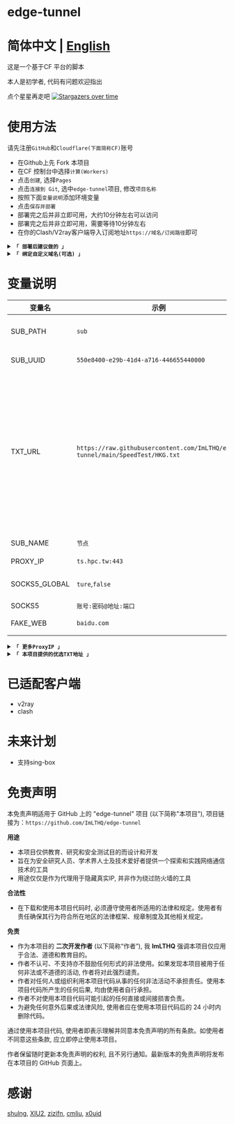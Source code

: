 # edge-tunnel

# 简体中文 | [English](https://github.com/ImLTHQ/edge-tunnel/blob/main/README_ENGLISH.md)

这是一个基于CF 平台的脚本

本人是初学者, 代码有问题欢迎指出

点个星星再走吧
[![Stargazers over time](https://starchart.cc/ImLTHQ/edge-tunnel.svg?variant=adaptive)](https://starchart.cc/ImLTHQ/edge-tunnel)

# 使用方法

请先注册`GitHub`和`Cloudflare(下面简称CF)`账号
- 在Github上先 Fork 本项目
- 在CF 控制台中选择`计算(Workers)`
- 点击`创建`, 选择`Pages`
- 点击`连接到 Git`, 选中`edge-tunnel`项目, 修改`项目名称`
- 按照下面`变量说明`添加环境变量
- 点击`保存并部署`
- 部署完之后并非立即可用，大约10分钟左右可以访问
- 部署完之后并非立即可用，需要等待10分钟左右
- 在你的Clash/V2ray客户端导入订阅地址`https://域名/订阅路径`即可

<details>
<summary><code><strong>「 部署后建议做的 」</strong></code></summary>

设置Github Action
- 来到你Fork的仓库
- 在`Actions`选项卡中点击`绿色按钮`
- 选择`上游同步`
- 点击`Enable workflow`
- 这是为了使你的仓库与作者的同步保持最新
</details>

<details>
<summary><code><strong>「 绑定自定义域名(可选) 」</strong></code></summary>

CF连接你的域名:
- 去`账户主页`,选择`域`,输入你的域名,点击`继续`
- 按照需求选择计划(免费的够用了),点击`继续`,点击`继续前往激活`,点击`确认`
- 按照CF的要求返回你的域名服务商,将你当前的DNS服务器替换为CF DNS服务器

Pages绑定自定义域名
- 点击Pages控制台的`自定义域`选项卡,点击`设置自定义域`
- 填入域名
- 点击`继续`,点击`激活域`
</details>

# 变量说明

| 变量名 | 示例 | 备注 |
|-|-|-|
| SUB_PATH | `sub` | 订阅路径（支持中文） |
| SUB_UUID | `550e8400-e29b-41d4-a716-446655440000` | 用于验证的UUID |
| TXT_URL | `https://raw.githubusercontent.com/ImLTHQ/edge-tunnel/main/SpeedTest/HKG.txt` | 优选IP的txt地址  支持多地址  地址之间用换行隔开  格式: 地址:端口#节点名称  端口不填默认443  节点名称不填则使用默认节点名称 |
| SUB_NAME | `节点` | 默认节点名称 |
| PROXY_IP | `ts.hpc.tw:443` | 反代IP |
| SOCKS5_GLOBAL | `ture`,`false` | 启用SOCKS5全局反代 |
| SOCKS5 | `账号:密码@地址:端口` | SOCKS5 |
| FAKE_WEB | `baidu.com` | 根路径的伪装网页 |

<details>
<summary><code><strong>「 更多ProxyIP 」</strong></code></summary>

- `ts.hpc.tw`
- `ProxyIP.US.CMLiussss.net`
- `ProxyIP.SG.CMLiussss.net`
- `ProxyIP.JP.CMLiussss.net`
- `ProxyIP.HK.CMLiussss.net`
- `ProxyIP.KR.CMLiussss.net`
- `ProxyIP.DE.tp2024.CMLiussss.net`
- `ProxyIP.Aliyun.CMLiussss.net`
- `ProxyIP.Oracle.CMLiussss.net`
- `ProxyIP.DigitalOcean.CMLiussss.net`
- `ProxyIP.Vultr.CMLiussss.net`
- `ProxyIP.Multacom.CMLiussss.net`
</details>

<details>
<summary><code><strong>「 本项目提供的优选TXT地址 」</strong></code></summary>

- `https://raw.githubusercontent.com/ImLTHQ/edge-tunnel/main/SpeedTest/HKG.txt` 香港
- `https://raw.githubusercontent.com/ImLTHQ/edge-tunnel/main/SpeedTest/KHH.txt` 台湾
- `https://raw.githubusercontent.com/ImLTHQ/edge-tunnel/main/SpeedTest/SIN.txt` 新加坡
- `https://raw.githubusercontent.com/ImLTHQ/edge-tunnel/main/SpeedTest/NRT.txt` 东京
- `https://raw.githubusercontent.com/ImLTHQ/edge-tunnel/main/SpeedTest/SEA.txt` 西雅图
- `https://raw.githubusercontent.com/ImLTHQ/edge-tunnel/main/SpeedTest/LHR.txt` 伦敦
</details>

# 已适配客户端

- v2ray
- clash

# 未来计划

- 支持sing-box

# 免责声明

本免责声明适用于 GitHub 上的 "edge-tunnel" 项目 (以下简称"本项目"), 项目链接为：`https://github.com/ImLTHQ/edge-tunnel`

<strong>用途</strong>

- 本项目仅供教育、研究和安全测试目的而设计和开发
- 旨在为安全研究人员、学术界人士及技术爱好者提供一个探索和实践网络通信技术的工具
- 用途仅仅是作为代理用于隐藏真实IP, 并非作为绕过防火墙的工具

<strong>合法性</strong>

- 在下载和使用本项目代码时, 必须遵守使用者所适用的法律和规定。使用者有责任确保其行为符合所在地区的法律框架、规章制度及其他相关规定。

<strong>免责</strong>

- 作为本项目的 **二次开发作者** (以下简称“作者”), 我 **ImLTHQ** 强调本项目仅应用于合法、道德和教育目的。
- 作者不认可、不支持亦不鼓励任何形式的非法使用。如果发现本项目被用于任何非法或不道德的活动, 作者将对此强烈谴责。
- 作者对任何人或组织利用本项目代码从事的任何非法活动不承担责任。使用本项目代码所产生的任何后果, 均由使用者自行承担。
- 作者不对使用本项目代码可能引起的任何直接或间接损害负责。
- 为避免任何意外后果或法律风险, 使用者应在使用本项目代码后的 24 小时内删除代码。

通过使用本项目代码, 使用者即表示理解并同意本免责声明的所有条款。如使用者不同意这些条款, 应立即停止使用本项目。

作者保留随时更新本免责声明的权利, 且不另行通知。最新版本的免责声明将发布在本项目的 GitHub 页面上。

# 感谢
[shulng](https://github.com/shulng), [XIU2](https://github.com/XIU2), [zizifn](https://github.com/zizifn), [cmliu](https://github.com/cmliu), [x0uid](https://github.com/x0uid)
